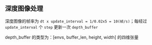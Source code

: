 ## 深度图像处理

深度图像的帧率为 `dt x update_interval = 1/0.02x5 = 10(帧/s)`；每经过 `update_interval` 个 `step` 更新一次 `depth_buffer`

depth_buffer 的类型为：[envs, buffer_len, height, width] 的四维张量
